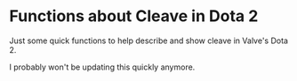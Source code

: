 # Functions about Cleave in Dota 2

Just some quick functions to help describe and show cleave in Valve's Dota
2.

I probably won't be updating this quickly anymore.
